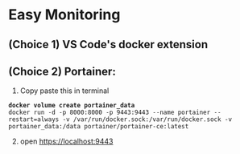 # Easy Monitoring

## (Choice 1) VS Code's docker extension

## (Choice 2) Portainer:

1. Copy paste this in terminal

<pre class="language-bash" data-overflow="wrap"><code class="lang-bash"><strong>docker volume create portainer_data
</strong>docker run -d -p 8000:8000 -p 9443:9443 --name portainer --restart=always -v /var/run/docker.sock:/var/run/docker.sock -v portainer_data:/data portainer/portainer-ce:latest
</code></pre>

2. open [https://localhost:9443](https://localhost:9443)
